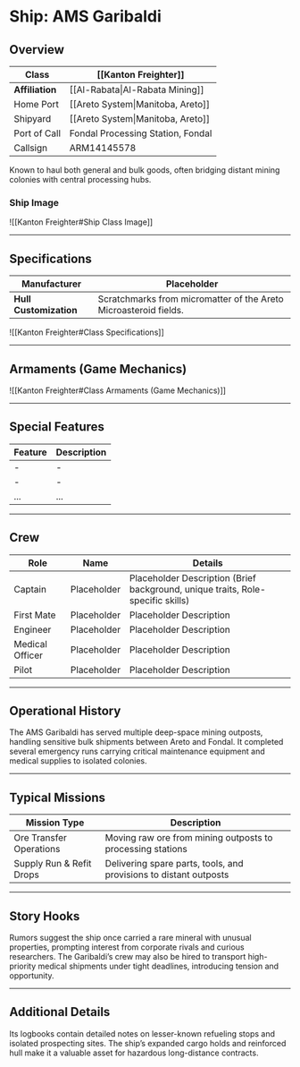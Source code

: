 # Ship: AMS Garibaldi 

## Overview 

| **Class**       | [[Kanton Freighter]]              |
| --------------- | --------------------------------- |
| **Affiliation** | [[Al-Rabata\|Al-Rabata Mining]]   |
| Home Port       | [[Areto System\|Manitoba, Areto]] |
| Shipyard        | [[Areto System\|Manitoba, Areto]] |
| Port of Call    | Fondal Processing Station, Fondal |
| Callsign        | ARM14145578                       |

Known to haul both general and bulk goods, often bridging distant mining colonies with central processing hubs.
### Ship Image

![[Kanton Freighter#Ship Class Image]]


---

## Specifications 

| **Manufacturer**       | Placeholder                                                      |
| ---------------------- | ---------------------------------------------------------------- |
| **Hull Customization** | Scratchmarks from micromatter of the Areto Microasteroid fields. |

![[Kanton Freighter#Class Specifications]]


---

## Armaments (Game Mechanics)

![[Kanton Freighter#Class Armaments (Game Mechanics)]]

---

## Special Features 

| **Feature** | **Description** |
| ----------- | --------------- |
| -           | -               |
| -           | -               |
| ...         | ...             |

---

## Crew 

| **Role**        | **Name**    | **Details**                                                                     |
| --------------- | ----------- | ------------------------------------------------------------------------------- |
| Captain         | Placeholder | Placeholder Description (Brief background, unique traits, Role-specific skills) |
| First Mate      | Placeholder | Placeholder Description                                                         |
| Engineer        | Placeholder | Placeholder Description                                                         |
| Medical Officer | Placeholder | Placeholder Description                                                         |
| Pilot           | Placeholder | Placeholder Description                                                         |

---

## Operational History 

The AMS Garibaldi has served multiple deep-space mining outposts, handling sensitive bulk shipments between Areto and Fondal. It completed several emergency runs carrying critical maintenance equipment and medical supplies to isolated colonies.

---

## Typical Missions 

| **Mission Type**         | **Description**                                                   |
| ------------------------ | ----------------------------------------------------------------- |
| Ore Transfer Operations  | Moving raw ore from mining outposts to processing stations        |
| Supply Run & Refit Drops | Delivering spare parts, tools, and provisions to distant outposts |

---

## Story Hooks 

Rumors suggest the ship once carried a rare mineral with unusual properties, prompting interest from corporate rivals and curious researchers. The Garibaldi’s crew may also be hired to transport high-priority medical shipments under tight deadlines, introducing tension and opportunity.

---

## Additional Details 

Its logbooks contain detailed notes on lesser-known refueling stops and isolated prospecting sites. The ship’s expanded cargo holds and reinforced hull make it a valuable asset for hazardous long-distance contracts.